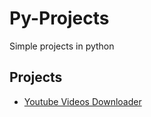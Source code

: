 # Py-Projects
Simple projects in python


## Projects
- [Youtube Videos Downloader](https://github.com/FranciscoAraujo2/Py-Projects/tree/main/VideoDownloader)
